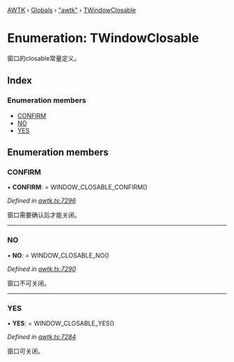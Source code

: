 [AWTK](../README.md) › [Globals](../globals.md) › ["awtk"](../modules/_awtk_.md) › [TWindowClosable](_awtk_.twindowclosable.md)

# Enumeration: TWindowClosable

窗口的closable常量定义。

## Index

### Enumeration members

* [CONFIRM](_awtk_.twindowclosable.md#confirm)
* [NO](_awtk_.twindowclosable.md#no)
* [YES](_awtk_.twindowclosable.md#yes)

## Enumeration members

###  CONFIRM

• **CONFIRM**: =  WINDOW_CLOSABLE_CONFIRM()

*Defined in [awtk.ts:7296](https://github.com/zlgopen/awtk-binding/blob/346f0a7/tools/code_gen/js/output/awtk.ts#L7296)*

窗口需要确认后才能关闭。

___

###  NO

• **NO**: =  WINDOW_CLOSABLE_NO()

*Defined in [awtk.ts:7290](https://github.com/zlgopen/awtk-binding/blob/346f0a7/tools/code_gen/js/output/awtk.ts#L7290)*

窗口不可关闭。

___

###  YES

• **YES**: =  WINDOW_CLOSABLE_YES()

*Defined in [awtk.ts:7284](https://github.com/zlgopen/awtk-binding/blob/346f0a7/tools/code_gen/js/output/awtk.ts#L7284)*

窗口可关闭。
